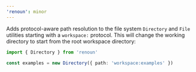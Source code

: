 ```yaml
---
'renoun': minor
---
```


Adds protocol-aware path resolution to the file system `Directory` and `File` utilities starting with a `workspace:` protocol. This will change the working directory to start from the root workspace directory:

```ts
import { Directory } from 'renoun'

const examples = new Directory({ path: 'workspace:examples' })
```
